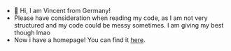 - 👋 Hi, I am Vincent from Germany!
- Please have consideration when reading my code, as I am not very structured and my code could be messy sometimes. I am giving my best though lmao
- Now i have a homepage! You can find it [here](luxkaiwalker.github.io/homepage).
